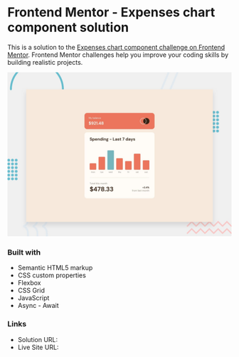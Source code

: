 # Frontend Mentor - Expenses chart component solution

This is a solution to the [Expenses chart component challenge on Frontend Mentor](https://www.frontendmentor.io/challenges/expenses-chart-component-e7yJBUdjwt). Frontend Mentor challenges help you improve your coding skills by building realistic projects.

![Design preview for the Expenses chart component coding challenge](./design/desktop-preview.jpg)

### Built with

- Semantic HTML5 markup
- CSS custom properties
- Flexbox
- CSS Grid
- JavaScript
- Async - Await

### Links

- Solution URL: <a href="" target="_blank"></a>
- Live Site URL: <a href="" target="_blank"></a>
